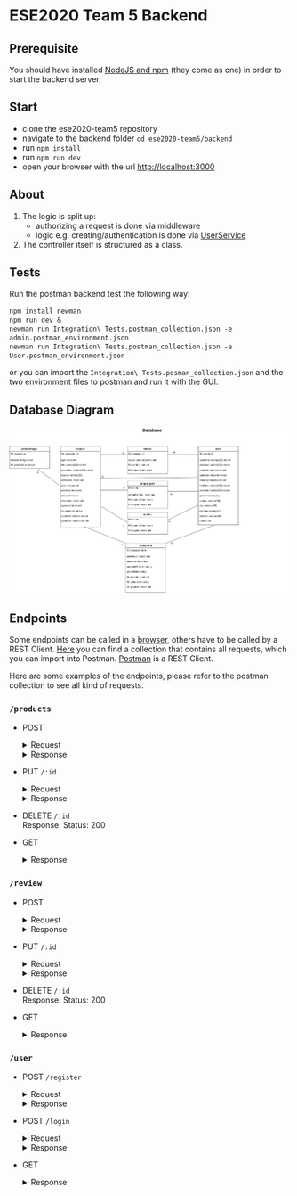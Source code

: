 # ESE2020 Team 5 Backend

## Prerequisite
You should have installed [NodeJS and npm](https://nodejs.org/en/download/) (they come as one) in order to start the backend server.

## Start
- clone the ese2020-team5 repository
- navigate to the backend folder `cd ese2020-team5/backend`
- run `npm install`
- run `npm run dev`
- open your browser with the url [http://localhost:3000](http://localhost:3000/)

## About

1. The logic is split up:
	- authorizing a request is done via middleware
	- logic e.g. creating/authentication is done via [UserService](./src/services/user.service.ts)
2. The controller itself is structured as a class.

## Tests

Run the postman backend test the following way:

```
npm install newman
npm run dev &
newman run Integration\ Tests.postman_collection.json -e admin.postman_environment.json
newman run Integration\ Tests.postman_collection.json -e User.postman_environment.json
```

or you can import the `Integration\ Tests.posman_collection.json` and the two environment files to postman and run it with the GUI.

## Database Diagram

![database_diagram](../documentation/Database-v2.jpg)

## Endpoints
Some endpoints can be called in a [browser](http://localhost:3000), others have to be called by a REST Client. [Here](./postman_collection) you can find a collection that contains all requests, which you can import into Postman. [Postman](https://www.postman.com/) is a REST Client.

Here are some examples of the endpoints, please refer to the postman collection to see all kind of requests.

### `/products`
- POST

	<details>
		<summary>Request</summary>

	```json
		{
      "title": "string",
      "type": "number",
      "description": "string",
      "location": "string",
      "sellOrLend": "number",
      "price": "number",
      "priceKind": "number",
      "status": "number",
      "deliverable": "number",
      "approved": "number",
      "userId": "number"
		}
	```

	</details>


	<details>
		<summary>Response</summary>

		Code: 200
		Body:

	```json
	{
		"productId": "number",
    "title": "string",
    "type": "number",
    "description": "string",
    "location": "string",
    "sellOrLend": "number",
    "price": "number",
    "priceKind": "number",
    "status": "number",
    "deliverable": "number",
    "approved": "number",
    "userId": "number"
	}
	```
</details>

- PUT `/:id`

	<details>
		<summary>Request</summary>

	```json
		{
      "title": "string",
      "type": "number",
      "description": "string",
      "location": "string",
      "sellOrLend": "number",
      "price": "number",
      "priceKind": "number",
      "status": "number",
      "deliverable": "number",
		}
	```

	</details>


	<details>
		<summary>Response</summary>

		Code: 200
		Body:

	```json
	{
		"productId": "number",
    "title": "string",
    "type": "number",
    "description": "string",
    "location": "string",
    "sellOrLend": "number",
    "price": "number",
    "priceKind": "number",
    "status": "number",
    "deliverable": "number",
    "approved": "number",
    "userId": "number"
	}
	```
</details>

- DELETE `/:id`<br/>
	Response: Status: 200

- GET
	<details>
		<summary>Response</summary>

		Code: 200
		Body:
	```json
	{
		"productId": "number",
    "title": "string",
    "type": "number",
    "description": "string",
    "location": "string",
    "sellOrLend": "number",
    "price": "number",
    "priceKind": "number",
    "status": "number",
    "deliverable": "number",
    "approved": "number",
    "userId": "number",
    "reviews": "Review[]"
	}
	```
	</details>

### `/review`
- POST
	<details>
		<summary>Request</summary>

		Code: 200
		Body:
	```json
	{
    "review": "string",
    "productId": "number"
	}

	```
	</details>

	<details>
		<summary>Response</summary>

		Code: 200
		Body:
	```json
	{
		"reviewId": "number",
    "review": "string",
    "productId": "number",
    "userId": "number"
	}

	```
	</details>

- PUT `/:id`
	<details>
		<summary>Request</summary>

		Code: 200
		Body:
	```json
	{
    "review": "string",
	}

	```
	</details>
	<details>
		<summary>Response</summary>

		Code: 200
		Body:
	```json
	{
		"reviewId": "number",
    "review": "string",
    "productId": "number",
    "userId": "number"
	}

	```
	</details>

- DELETE `/:id`<br>
	Response: Status: 200

- GET
	<details>
		<summary>Response</summary>

		Code: 200
		Body:
	```json
	{
		"todoListId": "number",
		"name":"string",
		"todoItems":"TodoItem[]"
	}
	```
	</details>

### `/user`
- POST `/register`
	<details>
		<summary>Request</summary>

		Code: 200
		Body:
	```json
	{
    "userName": "string",
    "password": "string",
    "email":"string",
    "lastName":"string",
    "firstName":"string",
    "isAdmin": "number"
	}

	```
	</details>
	<details>
		<summary>Response</summary>

		Code: 200
		Body:
	```json
	{
		"userId": "number",
		"userName":"string",
		"password":"string(hashed)"
    "email":"string",
    "lastName":"string",
    "firstName":"string",
    "isAdmin": "number"
	}

	```
	</details>

- POST `/login`
	<details>
		<summary>Request</summary>

		Code: 200
		Body:
	```json
	{
		"userNameOrEmail":"string",
		"password":"string"
	}

	```
	</details>
	<details>
		<summary>Response</summary>

		Code: 200 || 403
		Body:
	```json
	{
		"user": {
			"userId":"string",
			"userName":"string",
			"password":"stirng(hashed)"
      "email":"string",
      "lastName":"string",
      "firstName":"string",
      "isAdmin": "number"
		},
		"token":"string"
	}

	```
	</details>

- GET
	<details>
		<summary>Response</summary>

		Code: 200
		Body:
	```json
	[
		{
			"userId":"string",
			"userName":"string",
			"password":"stirng(hashed)"
      "email":"string",
      "lastName":"string",
      "firstName":"string",
      "isAdmin": "number"
		},
		{
			"userId":"string",
			"userName":"string",
			"password":"stirng(hashed)"
      "email":"string",
      "lastName":"string",
      "firstName":"string",
      "isAdmin": "number"
		},
		...
	]

	```
	</details>
